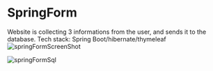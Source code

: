 # SpringForm
Website is collecting 3 informations from the user, and sends it to the database. Tech stack: Spring Boot/hibernate/thymeleaf
![springFormScreenShot](https://user-images.githubusercontent.com/94390214/166113863-b4625fc4-4240-4418-bf7d-199c75fb5d16.PNG)


![springFormSql](https://user-images.githubusercontent.com/94390214/166113852-4d1982ea-13c4-4d9e-92c8-c71bf1bf4ffa.PNG)


